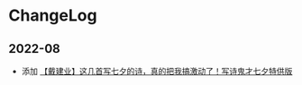 # ChangeLog

## 2022-08

- 添加 [【戴建业】这几首写七夕的诗，真的把我搞激动了！写诗鬼才七夕特供版](https://www.bilibili.com/video/BV11e4y1D7aY)